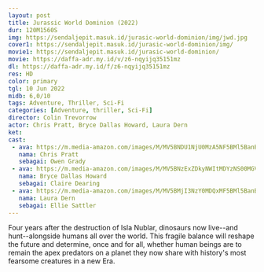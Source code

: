```yaml
---
layout: post
title: Jurassic World Dominion (2022)
dur: 120M1560S
img: https://sendaljepit.masuk.id/jurasic-world-dominion/img/jwd.jpg
cover1: https://sendaljepit.masuk.id/jurasic-world-dominion/img/
movie1: https://sendaljepit.masuk.id/jurasic-world-dominion/
movie: https://daffa-adr.my.id/v/z6-nqyijq35151mz
dl: https://daffa-adr.my.id/f/z6-nqyijq35151mz
res: HD
color: primary
tgl: 10 Jun 2022
midb: 6,0/10
tags: Adventure, Thriller, Sci-Fi
categories: [Adventure, thriller, Sci-Fi]
director: Colin Trevorrow
actor: Chris Pratt, Bryce Dallas Howard, Laura Dern
ket: 
cast:
 - ava: https://m.media-amazon.com/images/M/MV5BNDU1NjU0MzA5NF5BMl5BanBnXkFtZTgwNTg5OTY2MjI@._V1_QL75_UX140_CR0,2,140,140_.jpg
   nama: Chris Pratt
   sebagai: Owen Grady
 - ava: https://m.media-amazon.com/images/M/MV5BNzExZDkyNWItMDYzNS00MGVlLTllZTctMjYyZGE1MmY0MThhXkEyXkFqcGdeQXVyMDA4NzMyOA@@._V1_QL75_UX140_CR0,0,140,140_.jpg
   nama: Bryce Dallas Howard
   sebagai: Claire Dearing
 - ava: https://m.media-amazon.com/images/M/MV5BMjI3NzY0MDQxMF5BMl5BanBnXkFtZTcwNzMwMzcyNw@@._V1_QL75_UX140_CR0,12,140,140_.jpg
   nama: Laura Dern
   sebagai: Ellie Sattler
---
```


Four years after the destruction of Isla Nublar, dinosaurs now live--and hunt--alongside humans all over the world. This fragile balance will reshape the future and determine, once and for all, whether human beings are to remain the apex predators on a planet they now share with history's most fearsome creatures in a new Era.
